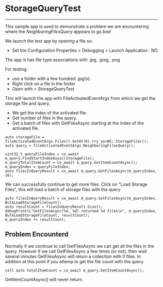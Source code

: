 # StorageQueryTest
------
This sample app is used to demonstrate a problem we are encountering where the *NeighboringFilesQuery* appears to go *bad*

We launch the test app by opening a file so:

* Set the Configuration Properties > Debugging > Launch Application : NO

The app is has file type associations with .jpg, .jpeg, .png

For testing:
* use a folder with a few hundred .jpg(s).
* Right click on a file in the folder
* Open with > StorageQueryTest

This will launch the app with FileActivatedEventArgs from which we get the storage file and query.
* We get the index of the activated file.
* Get number of files in the query.
* Get a batch of files with GetFilesAsync starting at the index of the activated file.

```
auto storageFile = fileActivatedEventArgs.Files().GetAt(0).try_as<WS::StorageFile>();
auto query = fileActivatedEventArgs.NeighboringFilesQuery();

uint32_t queryFileIndex = co_await m_query.FindStartIndexAsync(storageFile);
m_queryTotalItemCount = co_await m_query.GetItemCountAsync();
m_queryIndex = queryFileIndex;
auto filesInQueryResult = co_await m_query.GetFilesAsync(m_queryIndex, 16);
```
We can successfully continue to get more files.
Click on "Load Storage Files", this will load a batch of storage files with the query
```
auto filesInQueryResult = co_await m_query.GetFilesAsync(m_queryIndex, BulkLoadStorageFileCount);
auto resultCount = filesInQueryResult.Size();
debugPrint(L"GetFilesAsync(%d, %d) returned %d files\n", m_queryIndex, BulkLoadStorageFileCount, resultCount);
m_queryIndex += resultCount;
```
## Problem Encounterd ##
Normally if we continue to call GetFilesAsync we can get all the files in the query. However if we call GetFilesAsync a few times (or not), then *wait* several minutes
GetFilesAsync will return a collection with 0 files. In addition at this point if you attemp to get the file count with the query
```
call auto totalItemCount = co_await m_query.GetItemCountAsync();
```
GetItemCountAsync() will never return. 
